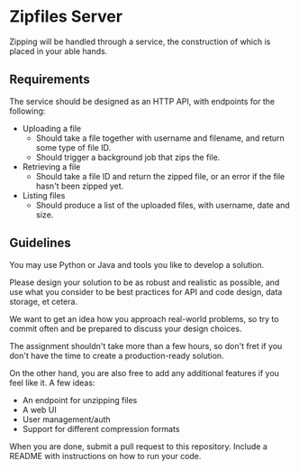 # Zipfiles Server

Zipping will be handled through a service, the
construction of which is placed in your able hands.

## Requirements
The service should be designed as an HTTP API, with endpoints for the following:
* Uploading a file
  - Should take a file together with username and filename, and return some
    type of file ID.
  - Should trigger a background job that zips the file.
* Retrieving a file
  - Should take a file ID and return the zipped file, or an error if the file
    hasn't been zipped yet.
* Listing files
  - Should produce a list of the uploaded files, with username, date and size.

## Guidelines
You may use Python or Java and tools you like to develop a solution.

Please design your solution to be as robust and realistic as possible, and use
what you consider to be best practices for API and code design, data storage,
et cetera.

We want to get an idea how you approach real-world problems, so try to commit
often and be prepared to discuss your design choices.

The assignment shouldn't take more than a few hours, so don't fret if you don't
have the time to create a production-ready solution.

On the other hand, you are also free to add any additional features if you feel
like it. A few ideas:
- An endpoint for unzipping files
- A web UI
- User management/auth
- Support for different compression formats

When you are done, submit a pull request to this repository.
Include a README with instructions on how to run your code.
